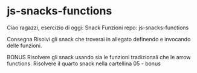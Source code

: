# js-snacks-functions
Ciao ragazzi, esercizio di oggi: Snack Funzioni
repo: js-snacks-functions

Consegna
Risolvi gli snack che troverai in allegato definendo e invocando delle funzioni.

BONUS
Risolvere gli snack usando sia le funzioni tradizionali che le arrow functions.
Risolvere il quarto snack nella cartellina 05 - bonus
